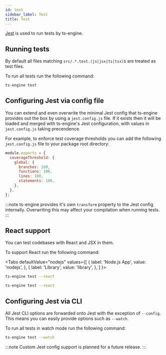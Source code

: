 ```yaml
---
id: test
sidebar_label: Test
title: Test
---
```


[Jest](https://jestjs.io/) is used to run tests by ts-engine.

## Running tests

By default all files matching `src/.*.test.(js|jsx|ts|tsx)$` are treated as test files.

To run all tests run the following command:

```sh
ts-engine test
```

## Configuring Jest via config file

You can extend and even overwrite the minimal Jest config that ts-engine provides out the box by using a `jest.config.js` file. If it exists then it will be loaded and merged with ts-engine's Jest configuration, with values in `jest.config.js` taking precendence.

For example, to enforce test coverage thresholds you can add the following `jest.config.js` file to your package root directory:

```js title="jest.config.js"
module.exports = {
  coverageThreshold: {
    global: {
      branches: 100,
      functions: 100,
      lines: 100,
      statements: 100,
    },
  },
};
```

:::note
ts-engine provides it's own `transform` property to the Jest config internally. Overwriting this may affect your compilation when running tests.
:::

## React support

You can test codebases with React and JSX in them.

To support React run the following command:

<Tabs
defaultValue="nodejs"
values={[
{ label: 'Node.js App', value: 'nodejs', },
{ label: 'Library', value: 'library', },
]
}>
<TabItem value="nodejs">

```sh
ts-engine test --react
```

</TabItem>
<TabItem value="library">

```sh
ts-engine test --react
```

</TabItem>
</Tabs>

## Configuring Jest via CLI

All Jest CLI options are forwarded onto Jest with the exception of `--config`. This means you can easily provide options such as `--watch`.

To run all tests in watch mode run the following command:

```sh
ts-engine test --watch
```

:::note
Custom Jest config support is planned for a future release.
:::
